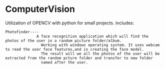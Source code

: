 # ComputerVision

Utilization of OPENCV with python for small projects. includes:

    Photofinder----
                  A face recognition application which will find the photos of the user in a random picture folder/album.
                    Working with windows operating system. It uses webcam to read the user face features,and in creating the face model.
                    The result will we all the photos of the user will be extracted from the random pcture folder and transfer to new folder 
                    named after the user.
                    
        
